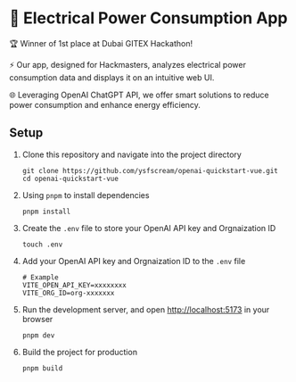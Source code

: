 # 🚀 Electrical Power Consumption App 

🏆 Winner of 1st place at Dubai GITEX Hackathon!

⚡️ Our app, designed for Hackmasters, analyzes electrical power consumption data and displays it on an intuitive web UI.

🌐 Leveraging OpenAI ChatGPT API, we offer smart solutions to reduce power consumption and enhance energy efficiency.




## Setup

1. Clone this repository and navigate into the project directory

    ```shell
    git clone https://github.com/ysfscream/openai-quickstart-vue.git
    cd openai-quickstart-vue
    ```

2. Using `pnpm` to install dependencies
  
    ```shell
    pnpm install
    ```

3. Create the `.env` file to store your OpenAI API key and Orgnaization ID

    ```shell
    touch .env
    ```

4. Add your OpenAI API key and Orgnaization ID to the `.env` file

    ```shell
    # Example
    VITE_OPEN_API_KEY=xxxxxxxx
    VITE_ORG_ID=org-xxxxxxx
    ```

5. Run the development server, and open [http://localhost:5173](http://localhost:5173) in your browser

    ```shell
    pnpm dev
    ```

6. Build the project for production

    ```shell
    pnpm build
    ```
